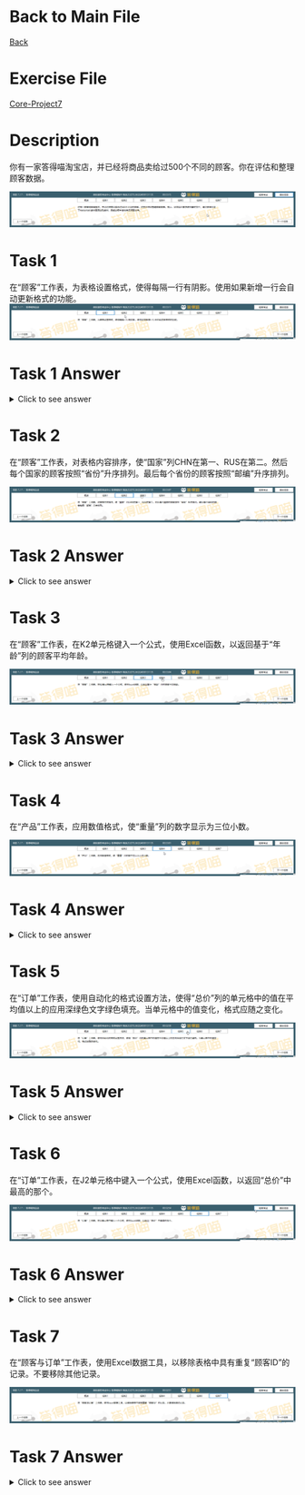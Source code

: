 # Back to Main File
[Back](../README.md)

# Exercise File
[Core-Project7](MOS-Excel2016-Core-Project7.xlsx)

# Description
你有一家答得喵淘宝店，并已经将商品卖给过500个不同的顾客。你在评估和整理顾客数据。

![Description](Task/desc.png)
# Task 1
在“顾客”工作表，为表格设置格式，使得每隔一行有阴影。使用如果新增一行会自动更新格式的功能。
![Task1](Task/Task1.png)
# Task 1 Answer
<details>
  <summary>Click to see answer</summary>

![Task1_Answer](Excel2016-Core-Project7-Answer/P7-T1.gif)
</details>

# Task 2
在“顾客”工作表，对表格内容排序，使“国家”列CHN在第一、RUS在第二。然后每个国家的顾客按照“省份”升序排列。最后每个省份的顾客按照“邮编”升序排列。

![Task2](Task/Task2.png)
# Task 2 Answer
<details>
  <summary>Click to see answer</summary>

![Task2_Answer](Excel2016-Core-Project7-Answer/P7-T2.gif)
</details>

# Task 3
在“顾客”工作表，在K2单元格键入一个公式，使用Excel函数，以返回基于“年龄”列的顾客平均年龄。

![Task3](Task/Task3.png)
# Task 3 Answer
<details>
  <summary>Click to see answer</summary>

![Task3_Answer](Excel2016-Core-Project7-Answer/P7-T3.gif)
</details>


# Task 4
在“产品”工作表，应用数值格式，使“重量”列的数字显示为三位小数。

![Task4](Task/Task4.png)
# Task 4 Answer
<details>
  <summary>Click to see answer</summary>

![Task4_Answer](Excel2016-Core-Project7-Answer/P7-T4.gif)
</details>

# Task 5
在“订单”工作表，使用自动化的格式设置方法，使得“总价”列的单元格中的值在平均值以上的应用深绿色文字绿色填充。当单元格中的值变化，格式应随之变化。

![Task5](Task/Task5.png)
# Task 5 Answer
<details>
  <summary>Click to see answer</summary>

![Task5_Answer](Excel2016-Core-Project7-Answer/P7-T5.gif)
</details>

# Task 6
在“订单”工作表，在J2单元格中键入一个公式，使用Excel函数，以返回“总价”中最高的那个。

![Task5](Task/Task6.png)
# Task 6 Answer
<details>
  <summary>Click to see answer</summary>

![Task5_Answer](Excel2016-Core-Project7-Answer/P7-T6.gif)
</details>

# Task 7
在“顾客与订单”工作表，使用Excel数据工具，以移除表格中具有重复“顾客ID”的记录。不要移除其他记录。

![Task5](Task/Task7.png)
# Task 7 Answer
<details>
  <summary>Click to see answer</summary>

![Task5_Answer](Excel2016-Core-Project7-Answer/P7-T7.gif)
</details>